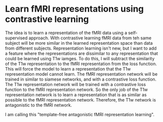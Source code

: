 # Learn fMRI representations using contrastive learning

The idea is to learn a representation of the fMRI data using a self-supervised approach.
With contrastive learning fMRI data from teh same subject will be more similar in the learned
representation space than data from different subjects.
Representation learning isn't new, but I want to add a feature where the representations
are dissimilar to any representation that could be learned using T1w iamges.
To do this, I will subtract the similarity of the T1w representation to the fMRI representation from the
loss function.
This will force the model to learn a representation that the T1w representation model cannot learn.
The fMRI representation network will be trained in similar to siamese networks, and with a contrastive loss function.
The T1w representation network will be trained with a contrastive loss function to the fMRI representation network.
So the only job of the T1w representation network is to learn a representation that is as
similar as possible to the fMRI representation network.
Therefore, the T1w network is antagonistic to the fMRI network.

I am calling this "template-free antagonistic fMRI representation learning".